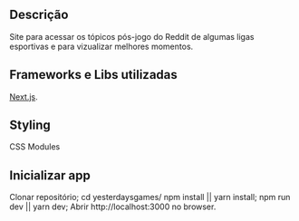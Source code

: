## Descrição

Site para acessar os tópicos pós-jogo do Reddit de algumas ligas esportivas e para vizualizar melhores momentos.

## Frameworks e Libs utilizadas

[Next.js](https://nextjs.org).

## Styling

CSS Modules

## Inicializar app

Clonar repositório;
cd yesterdaysgames/
npm install || yarn install;
npm run dev || yarn dev;
Abrir http://localhost:3000 no browser.
